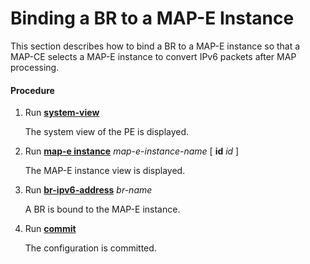 Binding a BR to a MAP-E Instance
================================

This section describes how to bind a BR to a MAP-E instance so that a MAP-CE selects a MAP-E instance to convert IPv6 packets after MAP processing.

#### Procedure

1. Run [**system-view**](cmdqueryname=system-view)
   
   
   
   The system view of the PE is displayed.
2. Run [**map-e instance**](cmdqueryname=map-e+instance) *map-e-instance-name* [ **id** *id* ]
   
   
   
   The MAP-E instance view is displayed.
3. Run [**br-ipv6-address**](cmdqueryname=br-ipv6-address) *br-name*
   
   
   
   A BR is bound to the MAP-E instance.
4. Run [**commit**](cmdqueryname=commit)
   
   
   
   The configuration is committed.
